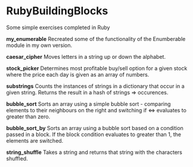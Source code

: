 # RubyBuildingBlocks
Some simple exercises completed in Ruby

**my_enumerable**
Recreated some of the functionality of the Enumberable module in my own version.

**caesar_cipher**
Moves letters in a string up or down the alphabet. 

**stock_picker**
Determines most profitable buy/sell option for a given stock where the price each day is given as an array of numbers. 

**substrings**
Counts the instances of strings in a dictionary that occur in a given string.  Returns the result in a hash of strings => occurences.

**bubble_sort**
Sorts an array using a simple bubble sort - comparing elements to their neighbours on the right and switching if <=> evaluates to greater than zero. 

**bubble_sort_by**
Sorts an array using a bubble sort based on a condition passed in a block.  If the block condition evaluates to greater than 1, the elements are switched. 

**string_shuffle**
Takes a string and returns that string with the characters shuffled. 
